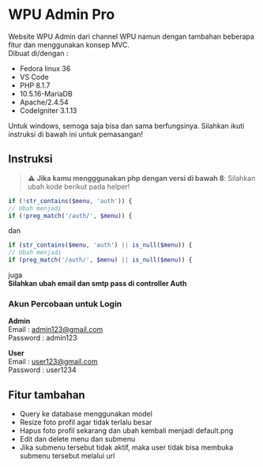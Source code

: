 # WPU Admin Pro

Website WPU Admin dari channel WPU namun dengan tambahan beberapa fitur dan menggunakan konsep MVC.<br>
Dibuat di/dengan :
- Fedora linux 36
- VS Code
- PHP 8.1.7
- 10.5.16-MariaDB
- Apache/2.4.54
- CodeIgniter 3.1.13

Untuk windows, semoga saja bisa dan sama berfungsinya. Silahkan ikuti instruksi di bawah ini untuk pemasangan!

## Instruksi
> :warning: **Jika kamu mengggunakan php dengan versi di bawah 8**: Silahkan ubah kode berikut pada helper!
```php
if (!str_contains($menu, 'auth')) {
// Ubah menjadi
if (!preg_match('/auth/', $menu)) {
```
dan
```php
if (str_contains($menu, 'auth') || is_null($menu)) {
// Ubah menjadi
if (preg_match('/auth/', $menu) || is_null($menu)) {
```
juga <br>
**Silahkan ubah email dan smtp pass di controller Auth**

### Akun Percobaan untuk Login
**Admin** <br>
Email : admin123@gmail.com <br>
Password : admin123 <br>

**User** <br>
Email : user123@gmail.com <br>
Password : user1234 <br>

## Fitur tambahan
- Query ke database menggunakan model
- Resize foto profil agar tidak terlalu besar
- Hapus foto profil sekarang dan ubah kembali menjadi default.png
- Edit dan delete menu dan submenu
- Jika submenu tersebut tidak aktif, maka user tidak bisa membuka submenu tersebut melalui url
